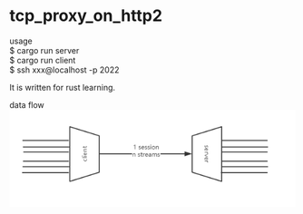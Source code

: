 # tcp_proxy_on_http2


usage    
 $ cargo run server   
 $ cargo run client  
 $ ssh xxx@localhost -p 2022  

It is written for rust learning.



data flow  
![](https://github.com/cxq1915495507/tcp_proxy_on_http2/blob/master/smux.PNG)
